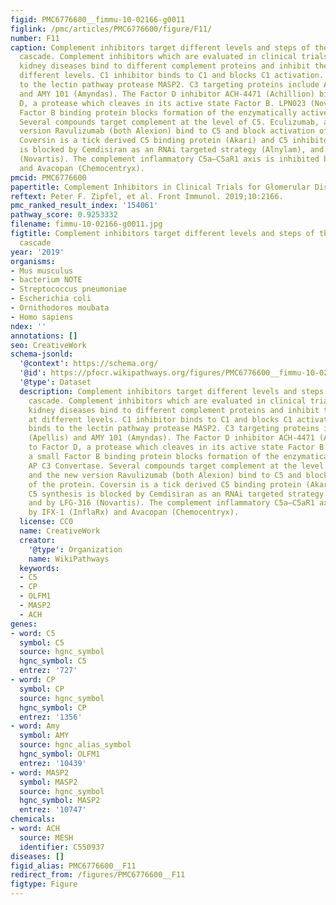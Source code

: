 ```yaml
---
figid: PMC6776600__fimmu-10-02166-g0011
figlink: /pmc/articles/PMC6776600/figure/F11/
number: F11
caption: Complement inhibitors target different levels and steps of the complement
  cascade. Complement inhibitors which are evaluated in clinical trials for various
  kidney diseases bind to different complement proteins and inhibit the cascade at
  different levels. C1 inhibitor binds to C1 and blocks C1 activation. OMS 721 binds
  to the lectin pathway protease MASP2. C3 targeting proteins include APL2 (Apellis)
  and AMY 101 (Amyndas). The Factor D inhibitor ACH-4471 (Achillion) binds to Factor
  D, a protease which cleaves in its active state Factor B. LPN023 (Novartis) a small
  Factor B binding protein blocks formation of the enzymatically active AP C3 Convertase.
  Several compounds target complement at the level of C5. Eculizumab, and the new
  version Ravulizumab (both Alexion) bind to C5 and block activation of the protein.
  Coversin is a tick derived C5 binding protein (Akari) and C5 inhibitor. C5 synthesis
  is blocked by Cemdisiran as an RNAi targeted strategy (Alnylam), and by LFG-316
  (Novartis). The complement inflammatory C5a—C5aR1 axis is inhibited by IFX-1 (InflaRx)
  and Avacopan (Chemocentryx).
pmcid: PMC6776600
papertitle: Complement Inhibitors in Clinical Trials for Glomerular Diseases.
reftext: Peter F. Zipfel, et al. Front Immunol. 2019;10:2166.
pmc_ranked_result_index: '154061'
pathway_score: 0.9253332
filename: fimmu-10-02166-g0011.jpg
figtitle: Complement inhibitors target different levels and steps of the complement
  cascade
year: '2019'
organisms:
- Mus musculus
- bacterium NOTE
- Streptococcus pneumoniae
- Escherichia coli
- Ornithodoros moubata
- Homo sapiens
ndex: ''
annotations: []
seo: CreativeWork
schema-jsonld:
  '@context': https://schema.org/
  '@id': https://pfocr.wikipathways.org/figures/PMC6776600__fimmu-10-02166-g0011.html
  '@type': Dataset
  description: Complement inhibitors target different levels and steps of the complement
    cascade. Complement inhibitors which are evaluated in clinical trials for various
    kidney diseases bind to different complement proteins and inhibit the cascade
    at different levels. C1 inhibitor binds to C1 and blocks C1 activation. OMS 721
    binds to the lectin pathway protease MASP2. C3 targeting proteins include APL2
    (Apellis) and AMY 101 (Amyndas). The Factor D inhibitor ACH-4471 (Achillion) binds
    to Factor D, a protease which cleaves in its active state Factor B. LPN023 (Novartis)
    a small Factor B binding protein blocks formation of the enzymatically active
    AP C3 Convertase. Several compounds target complement at the level of C5. Eculizumab,
    and the new version Ravulizumab (both Alexion) bind to C5 and block activation
    of the protein. Coversin is a tick derived C5 binding protein (Akari) and C5 inhibitor.
    C5 synthesis is blocked by Cemdisiran as an RNAi targeted strategy (Alnylam),
    and by LFG-316 (Novartis). The complement inflammatory C5a—C5aR1 axis is inhibited
    by IFX-1 (InflaRx) and Avacopan (Chemocentryx).
  license: CC0
  name: CreativeWork
  creator:
    '@type': Organization
    name: WikiPathways
  keywords:
  - C5
  - CP
  - OLFM1
  - MASP2
  - ACH
genes:
- word: C5
  symbol: C5
  source: hgnc_symbol
  hgnc_symbol: C5
  entrez: '727'
- word: CP
  symbol: CP
  source: hgnc_symbol
  hgnc_symbol: CP
  entrez: '1356'
- word: Amy
  symbol: AMY
  source: hgnc_alias_symbol
  hgnc_symbol: OLFM1
  entrez: '10439'
- word: MASP2
  symbol: MASP2
  source: hgnc_symbol
  hgnc_symbol: MASP2
  entrez: '10747'
chemicals:
- word: ACH
  source: MESH
  identifier: C550937
diseases: []
figid_alias: PMC6776600__F11
redirect_from: /figures/PMC6776600__F11
figtype: Figure
---
```

